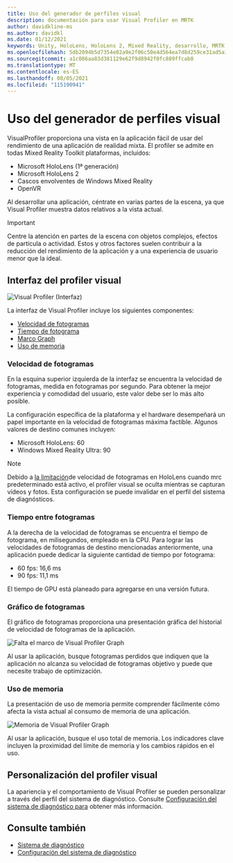 ```yaml
---
title: Uso del generador de perfiles visual
description: documentación para usar Visual Profiler en MRTK
author: davidkline-ms
ms.author: davidkl
ms.date: 01/12/2021
keywords: Unity, HoloLens, HoloLens 2, Mixed Reality, desarrollo, MRTK
ms.openlocfilehash: 5db2094b5d7354e02a9e2f06c50e4d564ea7d8d259ce31ad5a11f49a71e27839
ms.sourcegitcommit: a1c086aa83d381129e62f9d8942f0fc889ffcab0
ms.translationtype: MT
ms.contentlocale: es-ES
ms.lasthandoff: 08/05/2021
ms.locfileid: "115190941"
---
```

# <a name="using-the-visual-profiler"></a>Uso del generador de perfiles visual

VisualProfiler proporciona una vista en la aplicación fácil de usar del rendimiento de una aplicación de realidad mixta. El profiler se admite en todas Mixed Reality Toolkit plataformas, incluidos:

- Microsoft HoloLens (1ª generación)
- Microsoft HoloLens 2
- Cascos envolventes de Windows Mixed Reality
- OpenVR

Al desarrollar una aplicación, céntrate en varias partes de la escena, ya que Visual Profiler muestra datos relativos a la vista actual.

> [!IMPORTANT]
> Centre la atención en partes de la escena con objetos complejos, efectos de partícula o actividad. Estos y otros factores suelen contribuir a la reducción del rendimiento de la aplicación y a una experiencia de usuario menor que la ideal.

## <a name="visual-profiler-interface"></a>Interfaz del profiler visual

![Visual Profiler (Interfaz)](../images/diagnostics/VisualProfiler.png)

La interfaz de Visual Profiler incluye los siguientes componentes:

- [Velocidad de fotogramas](#frame-rate)
- [Tiempo de fotograma](#frame-time)
- [Marco Graph](#frame-graph)
- [Uso de memoria](#memory-utilization)

### <a name="frame-rate"></a>Velocidad de fotogramas

En la esquina superior izquierda de la interfaz se encuentra la velocidad de fotogramas, medida en fotogramas por segundo. Para obtener la mejor experiencia y comodidad del usuario, este valor debe ser lo más alto posible.

La configuración específica de la plataforma y el hardware desempeñará un papel importante en la velocidad de fotogramas máxima factible. Algunos valores de destino comunes incluyen:

- Microsoft HoloLens: 60
- Windows Mixed Reality Ultra: 90

> [!NOTE]
> Debido a [la limitación](/windows/mixed-reality/mixed-reality-capture-for-developers#what-to-expect-when-mrc-is-enabled-on-hololens)de velocidad de fotogramas en HoloLens cuando mrc predeterminado está activo, el profiler visual se oculta mientras se capturan vídeos y fotos. Esta configuración se puede invalidar en el perfil del sistema de diagnósticos.

### <a name="frame-time"></a>Tiempo entre fotogramas

A la derecha de la velocidad de fotogramas se encuentra el tiempo de fotograma, en milisegundos, empleado en la CPU. Para lograr las velocidades de fotogramas de destino mencionadas anteriormente, una aplicación puede dedicar la siguiente cantidad de tiempo por fotograma:

- 60 fps: 16,6 ms
- 90 fps: 11,1 ms

El tiempo de GPU está planeado para agregarse en una versión futura.

### <a name="frame-graph"></a>Gráfico de fotogramas

El gráfico de fotogramas proporciona una presentación gráfica del historial de velocidad de fotogramas de la aplicación.

![Falta el marco de Visual Profiler Graph](../images/diagnostics/VisualProfilerMissedFrames.png)

Al usar la aplicación, busque fotogramas perdidos que indiquen que la aplicación no alcanza su velocidad de fotogramas objetivo y puede que necesite trabajo de optimización.

### <a name="memory-utilization"></a>Uso de memoria

La presentación de uso de memoria permite comprender fácilmente cómo afecta la vista actual al consumo de memoria de una aplicación.

![Memoria de Visual Profiler Graph](../images/diagnostics/VisualProfilerMemory.png)

Al usar la aplicación, busque el uso total de memoria. Los indicadores clave incluyen la proximidad del límite de memoria y los cambios rápidos en el uso.

## <a name="customizing-the-visual-profiler"></a>Personalización del profiler visual

La apariencia y el comportamiento de Visual Profiler se pueden personalizar a través del perfil del sistema de diagnóstico. Consulte [Configuración del sistema de diagnóstico para](configuring-diagnostics.md) obtener más información.

## <a name="see-also"></a>Consulte también

- [Sistema de diagnóstico](diagnostics-system-getting-started.md)
- [Configuración del sistema de diagnóstico](configuring-diagnostics.md)

